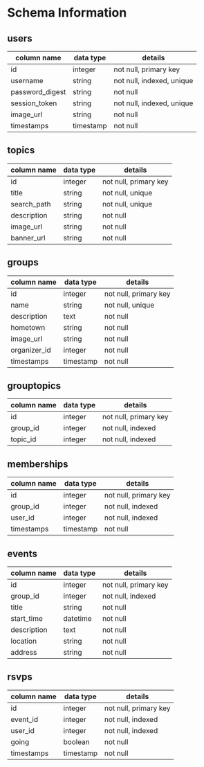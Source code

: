 # Schema Information

## users
column name     | data type | details
----------------|-----------|-----------------------
id              | integer   | not null, primary key
username        | string    | not null, indexed, unique
password_digest | string    | not null
session_token   | string    | not null, indexed, unique
image_url       | string    | not null
timestamps      | timestamp | not null


## topics
column name     | data type | details
----------------|-----------|-----------------------
id              | integer   | not null, primary key
title           | string    | not null, unique
search_path     | string    | not null, unique
description     | string    | not null
image_url       | string    | not null
banner_url       | string    | not null

## groups
column name     | data type | details
----------------|-----------|-----------------------
id              | integer   | not null, primary key
name            | string    | not null, unique
description     | text      | not null
hometown        | string    | not null
image_url       | string    | not null
organizer_id    | integer   | not null
timestamps      | timestamp | not null


## grouptopics
column name     | data type | details
----------------|-----------|-----------------------
id              | integer   | not null, primary key
group_id        | integer   | not null, indexed
topic_id        | integer   | not null, indexed

## memberships
column name     | data type | details
----------------|-----------|-----------------------
id              | integer   | not null, primary key
group_id        | integer   | not null, indexed
user_id         | integer   | not null, indexed
timestamps      | timestamp | not null

## events
column name     | data type | details
----------------|-----------|-----------------------
id              | integer   | not null, primary key
group_id        | integer   | not null, indexed
title           | string    | not null
start_time      | datetime  | not null
description     | text      | not null
location        | string    | not null
address         | string    | not null

## rsvps
column name     | data type | details
----------------|-----------|-----------------------
id              | integer   | not null, primary key
event_id        | integer   | not null, indexed
user_id         | integer   | not null, indexed
going           | boolean   | not null
timestamps      | timestamp | not null
